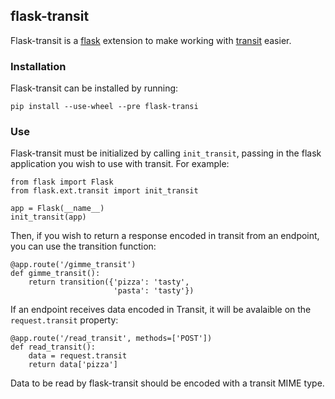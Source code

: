 flask-transit
------

Flask-transit is a [flask](http://flask.pocoo.org/) extension to make working
with
[transit](https://github.com/cognitect/transit-python) easier.

### Installation

Flask-transit can be installed by running:

    pip install --use-wheel --pre flask-transi

### Use

Flask-transit must be initialized by calling `init_transit`, passing in the
flask application you wish to use with transit.  For example:

    from flask import Flask
    from flask.ext.transit import init_transit

    app = Flask(__name__)
    init_transit(app)

Then, if you wish to return a response encoded in transit from an endpoint, you
can use the transition function:

    @app.route('/gimme_transit')
    def gimme_transit():
        return transition({'pizza': 'tasty',
                           'pasta': 'tasty'})

If an endpoint receives data encoded in Transit, it will be avalaible on the
`request.transit` property:

    @app.route('/read_transit', methods=['POST'])
    def read_transit():
        data = request.transit
        return data['pizza']

Data to be read by flask-transit should be encoded with a transit MIME type.
